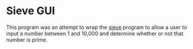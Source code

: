 # Sieve GUI

This program was an attempt to wrap the [sieve](../sieve/README.md) program to allow a user to input a number between 1 and 10,000 and determine whether or not that number is prime.


